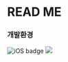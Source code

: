 # READ ME

### 개발환경

![iOS badge](https://img.shields.io/badge/iOS-13.0%2B-green)
<img src="https://img.shields.io/badge/Window-F05138?style=flat-square&logo=Window&logoColor=white"/>




